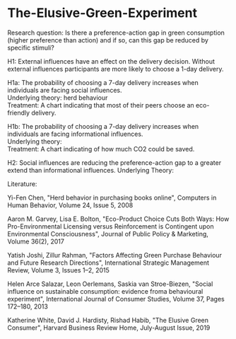 # The-Elusive-Green-Experiment

Research question: Is there a preference-action gap in green consumption (higher preference than action) and if so, can this gap be reduced by specific stimuli? 


H1: External influences have an effect on the delivery decision. Without external influences participants are more likely to choose a 1-day delivery.

H1a: The probability of choosing a 7-day delivery increases when individuals are facing social influences.   
    Underlying theory: herd behaviour   
    Treatment: A chart indicating that most of their peers choose an eco-friendly delivery. 

H1b: The probability of choosing a 7-day delivery increases when individuals are facing informational influences.  
    Underlying theory:   
    Treatment: A chart indicating of how much CO2 could be saved. 

H2: Social influences are reducing the preference-action gap to a greater extend than informational influences.
    Underlying Theory:
    


Literature: 

Yi-Fen Chen,
"Herd behavior in purchasing books online",
Computers in Human Behavior,
Volume 24, Issue 5,
2008

Aaron M. Garvey, Lisa E. Bolton, 
"Eco-Product Choice Cuts Both Ways: How Pro-Environmental Licensing versus Reinforcement is Contingent upon Environmental Consciousness",
Journal of Public Policy & Marketing,
Volume 36(2),
2017

Yatish Joshi, Zillur Rahman,
"Factors Affecting Green Purchase Behaviour and Future Research Directions",
International Strategic Management Review,
Volume 3, Issues 1–2,
2015

Helen Arce Salazar, Leon Oerlemans, Saskia van Stroe-Biezen,
"Social influence on sustainable consumption: evidence froma behavioural experiment",
International Journal of Consumer Studies,
Volume 37, Pages 172–180,
2013

Katherine White, David J. Hardisty, Rishad Habib,
"The Elusive Green Consumer",
Harvard Business Review Home,
July-August Issue,
2019
